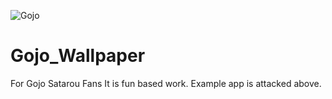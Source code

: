 ![Gojo](https://user-images.githubusercontent.com/62832738/132560015-458beb31-c801-4408-85f6-139641de2d1a.jpeg)
# Gojo_Wallpaper
For Gojo Satarou Fans
It is fun based work.
Example app is attacked above.
